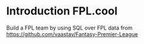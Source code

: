 # Introduction FPL.cool

Build a FPL team by using SQL over FPL data from https://github.com/vaastav/Fantasy-Premier-League
